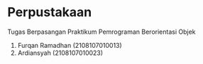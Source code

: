 # Perpustakaan
Tugas Berpasangan Praktikum Pemrograman Berorientasi Objek
1. Furqan Ramadhan (2108107010013)
2. Ardiansyah (2108107010023)
